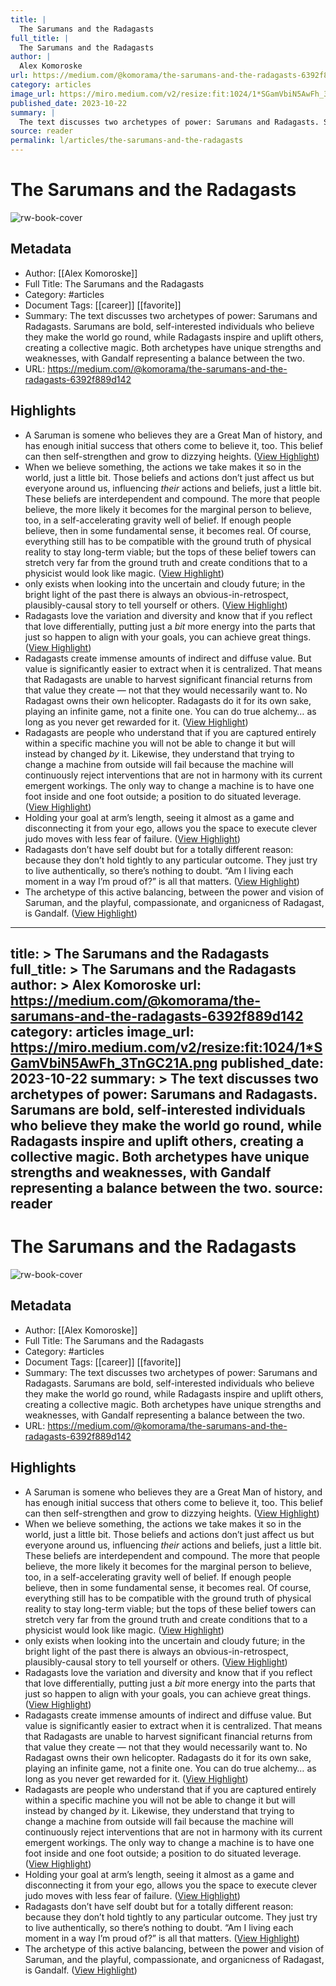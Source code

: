 ```yaml
---
title: |
  The Sarumans and the Radagasts
full_title: |
  The Sarumans and the Radagasts
author: |
  Alex Komoroske
url: https://medium.com/@komorama/the-sarumans-and-the-radagasts-6392f889d142
category: articles
image_url: https://miro.medium.com/v2/resize:fit:1024/1*SGamVbiN5AwFh_3TnGC21A.png
published_date: 2023-10-22
summary: |
  The text discusses two archetypes of power: Sarumans and Radagasts. Sarumans are bold, self-interested individuals who believe they make the world go round, while Radagasts inspire and uplift others, creating a collective magic. Both archetypes have unique strengths and weaknesses, with Gandalf representing a balance between the two.
source: reader
permalink: l/articles/the-sarumans-and-the-radagasts
---
```

# The Sarumans and the Radagasts

![rw-book-cover](https://miro.medium.com/v2/resize:fit:1024/1*SGamVbiN5AwFh_3TnGC21A.png)

## Metadata
- Author: [[Alex Komoroske]]
- Full Title: The Sarumans and the Radagasts
- Category: #articles
- Document Tags: [[career]] [[favorite]] 
- Summary: The text discusses two archetypes of power: Sarumans and Radagasts. Sarumans are bold, self-interested individuals who believe they make the world go round, while Radagasts inspire and uplift others, creating a collective magic. Both archetypes have unique strengths and weaknesses, with Gandalf representing a balance between the two.
- URL: https://medium.com/@komorama/the-sarumans-and-the-radagasts-6392f889d142

## Highlights
- A Saruman is somene who believes they are a Great Man of history, and has enough initial success that others come to believe it, too. This belief can then self-strengthen and grow to dizzying heights. ([View Highlight](https://read.readwise.io/read/01j4s5fc182emq91grfzyps3qv))
- When we believe something, the actions we take makes it so in the world, just a little bit. Those beliefs and actions don’t just affect us but everyone around us, influencing *their* actions and beliefs, just a little bit. These beliefs are interdependent and compound. The more that people believe, the more likely it becomes for the marginal person to believe, too, in a self-accelerating gravity well of belief. If enough people believe, then in some fundamental sense, it becomes real. Of course, everything still has to be compatible with the ground truth of physical reality to stay long-term viable; but the tops of these belief towers can stretch very far from the ground truth and create conditions that to a physicist would look like magic. ([View Highlight](https://read.readwise.io/read/01jctzbqq1hghx6hbhmc65bqvr))
- only exists when looking into the uncertain and cloudy future; in the bright light of the past there is always an obvious-in-retrospect, plausibly-causal story to tell yourself or others. ([View Highlight](https://read.readwise.io/read/01jctzq0y46rsw7pawax5c5hmf))
- Radagasts love the variation and diversity and know that if you reflect that love differentially, putting just a *bit* more energy into the parts that just so happen to align with your goals, you can achieve great things. ([View Highlight](https://read.readwise.io/read/01jctzxsx19xpt8888nwyt8a1n))
- Radagasts create immense amounts of indirect and diffuse value. But value is significantly easier to extract when it is centralized. That means that Radagasts are unable to harvest significant financial returns from that value they create — not that they would necessarily want to. No Radagast owns their own helicopter. Radagasts do it for its own sake, playing an infinite game, not a finite one. You can do true alchemy… as long as you never get rewarded for it. ([View Highlight](https://read.readwise.io/read/01jcvdeh4d8skgmpqg2pp3af2p))
- Radagasts are people who understand that if you are captured entirely within a specific machine you will not be able to change it but will instead by changed *by* it. Likewise, they understand that trying to change a machine from outside will fail because the machine will continuously reject interventions that are not in harmony with its current emergent workings. The only way to change a machine is to have one foot inside and one foot outside; a position to do situated leverage. ([View Highlight](https://read.readwise.io/read/01jcvdg3wqdc8fhj74agpgdbqr))
- Holding your goal at arm’s length, seeing it almost as a game and disconnecting it from your ego, allows you the space to execute clever judo moves with less fear of failure. ([View Highlight](https://read.readwise.io/read/01jcvdgqg29cq2t39zdt43tfwq))
- Radagasts don’t have self doubt but for a totally different reason: because they don’t hold tightly to any particular outcome. They just try to live authentically, so there’s nothing to doubt. “Am I living each moment in a way I’m proud of?” is all that matters. ([View Highlight](https://read.readwise.io/read/01jcvdmj6rvf5d2yyn7bsqyyh2))
- The archetype of this active balancing, between the power and vision of Saruman, and the playful, compassionate, and organicness of Radagast, is Gandalf. ([View Highlight](https://read.readwise.io/read/01jcvdtrgssmjf9tw66zyhmvb7))


---
title: >
  The Sarumans and the Radagasts
full_title: >
  The Sarumans and the Radagasts
author: >
  Alex Komoroske
url: https://medium.com/@komorama/the-sarumans-and-the-radagasts-6392f889d142
category: articles
image_url: https://miro.medium.com/v2/resize:fit:1024/1*SGamVbiN5AwFh_3TnGC21A.png
published_date: 2023-10-22
summary: >
  The text discusses two archetypes of power: Sarumans and Radagasts. Sarumans are bold, self-interested individuals who believe they make the world go round, while Radagasts inspire and uplift others, creating a collective magic. Both archetypes have unique strengths and weaknesses, with Gandalf representing a balance between the two.
source: reader
---
# The Sarumans and the Radagasts

![rw-book-cover](https://miro.medium.com/v2/resize:fit:1024/1*SGamVbiN5AwFh_3TnGC21A.png)

## Metadata
- Author: [[Alex Komoroske]]
- Full Title: The Sarumans and the Radagasts
- Category: #articles
- Document Tags: [[career]] [[favorite]] 
- Summary: The text discusses two archetypes of power: Sarumans and Radagasts. Sarumans are bold, self-interested individuals who believe they make the world go round, while Radagasts inspire and uplift others, creating a collective magic. Both archetypes have unique strengths and weaknesses, with Gandalf representing a balance between the two.
- URL: https://medium.com/@komorama/the-sarumans-and-the-radagasts-6392f889d142

## Highlights
- A Saruman is somene who believes they are a Great Man of history, and has enough initial success that others come to believe it, too. This belief can then self-strengthen and grow to dizzying heights. ([View Highlight](https://read.readwise.io/read/01j4s5fc182emq91grfzyps3qv))
- When we believe something, the actions we take makes it so in the world, just a little bit. Those beliefs and actions don’t just affect us but everyone around us, influencing *their* actions and beliefs, just a little bit. These beliefs are interdependent and compound. The more that people believe, the more likely it becomes for the marginal person to believe, too, in a self-accelerating gravity well of belief. If enough people believe, then in some fundamental sense, it becomes real. Of course, everything still has to be compatible with the ground truth of physical reality to stay long-term viable; but the tops of these belief towers can stretch very far from the ground truth and create conditions that to a physicist would look like magic. ([View Highlight](https://read.readwise.io/read/01jctzbqq1hghx6hbhmc65bqvr))
- only exists when looking into the uncertain and cloudy future; in the bright light of the past there is always an obvious-in-retrospect, plausibly-causal story to tell yourself or others. ([View Highlight](https://read.readwise.io/read/01jctzq0y46rsw7pawax5c5hmf))
- Radagasts love the variation and diversity and know that if you reflect that love differentially, putting just a *bit* more energy into the parts that just so happen to align with your goals, you can achieve great things. ([View Highlight](https://read.readwise.io/read/01jctzxsx19xpt8888nwyt8a1n))
- Radagasts create immense amounts of indirect and diffuse value. But value is significantly easier to extract when it is centralized. That means that Radagasts are unable to harvest significant financial returns from that value they create — not that they would necessarily want to. No Radagast owns their own helicopter. Radagasts do it for its own sake, playing an infinite game, not a finite one. You can do true alchemy… as long as you never get rewarded for it. ([View Highlight](https://read.readwise.io/read/01jcvdeh4d8skgmpqg2pp3af2p))
- Radagasts are people who understand that if you are captured entirely within a specific machine you will not be able to change it but will instead by changed *by* it. Likewise, they understand that trying to change a machine from outside will fail because the machine will continuously reject interventions that are not in harmony with its current emergent workings. The only way to change a machine is to have one foot inside and one foot outside; a position to do situated leverage. ([View Highlight](https://read.readwise.io/read/01jcvdg3wqdc8fhj74agpgdbqr))
- Holding your goal at arm’s length, seeing it almost as a game and disconnecting it from your ego, allows you the space to execute clever judo moves with less fear of failure. ([View Highlight](https://read.readwise.io/read/01jcvdgqg29cq2t39zdt43tfwq))
- Radagasts don’t have self doubt but for a totally different reason: because they don’t hold tightly to any particular outcome. They just try to live authentically, so there’s nothing to doubt. “Am I living each moment in a way I’m proud of?” is all that matters. ([View Highlight](https://read.readwise.io/read/01jcvdmj6rvf5d2yyn7bsqyyh2))
- The archetype of this active balancing, between the power and vision of Saruman, and the playful, compassionate, and organicness of Radagast, is Gandalf. ([View Highlight](https://read.readwise.io/read/01jcvdtrgssmjf9tw66zyhmvb7))


